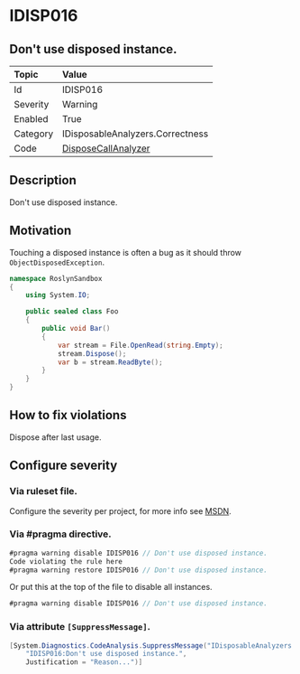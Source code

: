 # IDISP016
## Don't use disposed instance.

| Topic    | Value
| :--      | :-- 
| Id       | IDISP016
| Severity | Warning
| Enabled  | True
| Category | IDisposableAnalyzers.Correctness
| Code     | [DisposeCallAnalyzer]([DisposeCallAnalyzer](https://github.com/DotNetAnalyzers/IDisposableAnalyzers/blob/master/IDisposableAnalyzers/Analyzers/DisposeCallAnalyzer.cs))

## Description

Don't use disposed instance.

## Motivation

Touching a disposed instance is often a bug as it should throw `ObjectDisposedException`.

```cs
namespace RoslynSandbox
{
    using System.IO;

    public sealed class Foo
    {
        public void Bar()
        {
            var stream = File.OpenRead(string.Empty);
            stream.Dispose();
            var b = stream.ReadByte();
        }
    }
}
```

## How to fix violations

Dispose after last usage.

<!-- start generated config severity -->
## Configure severity

### Via ruleset file.

Configure the severity per project, for more info see [MSDN](https://msdn.microsoft.com/en-us/library/dd264949.aspx).

### Via #pragma directive.
```C#
#pragma warning disable IDISP016 // Don't use disposed instance.
Code violating the rule here
#pragma warning restore IDISP016 // Don't use disposed instance.
```

Or put this at the top of the file to disable all instances.
```C#
#pragma warning disable IDISP016 // Don't use disposed instance.
```

### Via attribute `[SuppressMessage]`.

```C#
[System.Diagnostics.CodeAnalysis.SuppressMessage("IDisposableAnalyzers.Correctness", 
    "IDISP016:Don't use disposed instance.", 
    Justification = "Reason...")]
```
<!-- end generated config severity -->